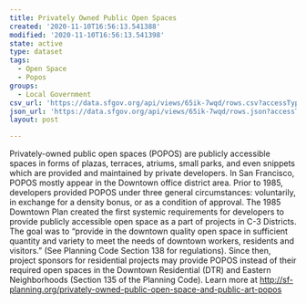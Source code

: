 ```yaml
---
title: Privately Owned Public Open Spaces
created: '2020-11-10T16:56:13.541388'
modified: '2020-11-10T16:56:13.541398'
state: active
type: dataset
tags:
  - Open Space
  - Popos
groups:
  - Local Government
csv_url: 'https://data.sfgov.org/api/views/65ik-7wqd/rows.csv?accessType=DOWNLOAD'
json_url: 'https://data.sfgov.org/api/views/65ik-7wqd/rows.json?accessType=DOWNLOAD'
layout: post

---
```

Privately-owned public open spaces (POPOS) are publicly accessible spaces in forms of plazas, terraces, atriums, small parks, and even snippets which are provided and maintained by private developers. In San Francisco, POPOS mostly appear in the Downtown office district area. Prior to 1985, developers provided POPOS under three general circumstances: voluntarily, in exchange for a density bonus, or as a condition of approval. The 1985 Downtown Plan created the first systemic requirements for developers to provide publicly accessible open space as a part of projects in C-3 Districts. The goal was to “provide in the downtown quality open space in sufficient quantity and variety to meet the needs of downtown workers, residents and visitors.” (See Planning Code Section 138 for regulations). Since then, project sponsors for residential projects may provide POPOS instead of their required open spaces in the Downtown Residential (DTR) and Eastern Neighborhoods (Section 135 of the Planning Code). Learn more at http://sf-planning.org/privately-owned-public-open-space-and-public-art-popos
